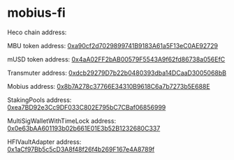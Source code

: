 # mobius-fi
Heco chain address:

MBU token address: [0xa90cf2d7029899741B9183A61a5F13eC0AE92729](https://hecoinfo.com/address/0xa90cf2d7029899741B9183A61a5F13eC0AE92729)

mUSD token address: [0x4aA02FF2bAB00579F5543A9f62fd86738a056EfC](https://hecoinfo.com/address/0x4aA02FF2bAB00579F5543A9f62fd86738a056EfC)

Transmuter address: [0xdcb29279D7b22b0480393dba14DCaaD3005068bB](https://hecoinfo.com/address/0xdcb29279D7b22b0480393dba14DCaaD3005068bB)

Mobius address: [0x8b7A278c37766E34310B9618C6a7b7273b5E688E](https://hecoinfo.com/address/0x8b7A278c37766E34310B9618C6a7b7273b5E688E)

StakingPools address: [0xea7BD92e3Cc9DF033C802E795bC7CBaf06856999](https://hecoinfo.com/address/0xea7BD92e3Cc9DF033C802E795bC7CBaf06856999)

MultiSigWalletWithTimeLock address: [0x0e63bAA601193b02b661E01E3b52B1232680C337](https://hecoinfo.com/address/0x0e63bAA601193b02b661E01E3b52B1232680C337)

HFIVaultAdapter address: [0x1aCf97Bb5c5cD3A8f48f26f4b269F167e4A8789f](https://hecoinfo.com/address/0x1aCf97Bb5c5cD3A8f48f26f4b269F167e4A8789f)
